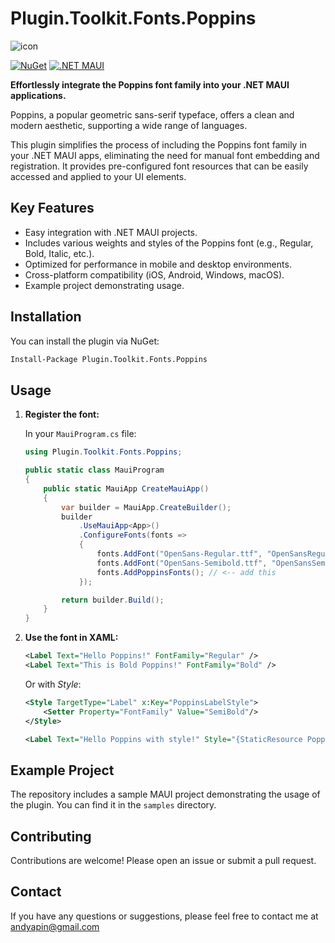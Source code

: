 
# Plugin.Toolkit.Fonts.Poppins

![icon](https://handityo.my.id/icon_nuget.png)

[![NuGet](https://img.shields.io/nuget/v/Plugin.Toolkit.Fonts.Poppins)](https://www.nuget.org/packages/Plugin.Toolkit.Fonts.Poppins)
[![.NET MAUI](https://img.shields.io/badge/.NET%20MAUI-512BD4?style=flat&logo=dotnet&label=.NET%20MAUI)](https://dotnet.microsoft.com/en-us/apps/maui)

**Effortlessly integrate the Poppins font family into your .NET MAUI applications.** 

Poppins, a popular geometric sans-serif typeface, offers a clean and modern aesthetic, supporting a wide range of languages.

This plugin simplifies the process of including the Poppins font family in your .NET MAUI apps, eliminating the need for manual font embedding and registration. It provides pre-configured font resources that can be easily accessed and applied to your UI elements.

## Key Features

*   Easy integration with .NET MAUI projects.
*   Includes various weights and styles of the Poppins font (e.g., Regular, Bold, Italic, etc.).
*   Optimized for performance in mobile and desktop environments.
*   Cross-platform compatibility (iOS, Android, Windows, macOS).
*   Example project demonstrating usage.

## Installation

You can install the plugin via NuGet:

```bash
Install-Package Plugin.Toolkit.Fonts.Poppins
```

## Usage

1.  **Register the font:**

    In your `MauiProgram.cs` file:

    ```csharp
    using Plugin.Toolkit.Fonts.Poppins;

    public static class MauiProgram
    {
        public static MauiApp CreateMauiApp()
        {
            var builder = MauiApp.CreateBuilder();
            builder
                .UseMauiApp<App>()
                .ConfigureFonts(fonts =>
                {
	                fonts.AddFont("OpenSans-Regular.ttf", "OpenSansRegular");
	                fonts.AddFont("OpenSans-Semibold.ttf", "OpenSansSemibold");
	                fonts.AddPoppinsFonts(); // <-- add this
                });

            return builder.Build();
        }
    }
    ```

2.  **Use the font in XAML:**

    ```xml
    <Label Text="Hello Poppins!" FontFamily="Regular" />
    <Label Text="This is Bold Poppins!" FontFamily="Bold" />
    ```

    Or with *Style*:

    ```xml
    <Style TargetType="Label" x:Key="PoppinsLabelStyle">
        <Setter Property="FontFamily" Value="SemiBold"/>
    </Style>

    <Label Text="Hello Poppins with style!" Style="{StaticResource PoppinsLabelStyle}"/>
    ```

## Example Project
The repository includes a sample MAUI project demonstrating the usage of the plugin. You can find it in the `samples` directory.

## Contributing
Contributions are welcome! Please open an issue or submit a pull request.

## Contact
If you have any questions or suggestions, please feel free to contact me at andyapin@gmail.com
